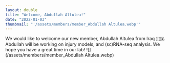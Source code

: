```yaml
---
layout: double
title: "Welcome, Abdullah Altulea!"
date: "2022-01-03"
thumbnail: "'/assets/members/member_Abdullah Altulea.webp'"
---
```

 We would like to welcome our new member, Abdullah Altulea from Iraq 🇮🇶. Abdullah will be working on injury models, and (sc)RNA-seq analysis. We hope you have a great time in our lab!
 ![](/assets/members/member_Abdullah Altulea.webp)

 